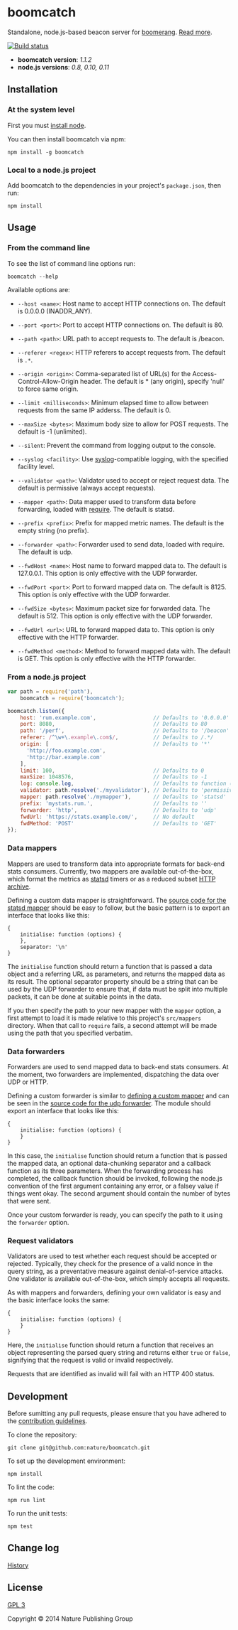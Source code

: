 # boomcatch

Standalone,
node.js-based
beacon server for [boomerang].
[Read more][blog].

[![Build status][ci-image]][ci-status]

* **boomcatch version**: *1.1.2*
* **node.js versions**: *0.8, 0.10, 0.11*

## Installation

### At the system level

First you must
[install node][node].

You can then
install boomcatch via npm:

```
npm install -g boomcatch
```

### Local to a node.js project

Add boomcatch
to the dependencies
in your project's `package.json`,
then run:

```
npm install
```

## Usage

### From the command line

To see
the list of command line options
run:

```
boomcatch --help
```

Available options are:

* `--host <name>`:
  Host name to accept HTTP connections on.
  The default is 0.0.0.0 (INADDR_ANY).

* `--port <port>`:
  Port to accept HTTP connections on.
  The default is 80.

* `--path <path>`:
  URL path to accept requests to.
  The default is /beacon.

* `--referer <regex>`:
  HTTP referers to accept requests from.
  The default is `.*`.

* `--origin <origin>`:
  Comma-separated list of URL(s)
  for the Access-Control-Allow-Origin header.
  The default is * (any origin),
  specify 'null' to force same origin.

* `--limit <milliseconds>`:
  Minimum elapsed time to allow
  between requests from the same IP adderss.
  The default is 0.

* `--maxSize <bytes>`:
  Maximum body size to allow for POST requests.
  The default is -1 (unlimited).

* `--silent`:
  Prevent the command
  from logging output
  to the console.

* `--syslog <facility>`:
  Use [syslog]-compatible logging,
  with the specified facility level.

* `--validator <path>`:
  Validator used to accept or reject request data.
  The default is permissive
  (always accept requests).

* `--mapper <path>`:
  Data mapper used to transform data before forwarding,
  loaded with [require].
  The default is statsd.

* `--prefix <prefix>`:
  Prefix for mapped metric names.
  The default is the empty string
  (no prefix).

* `--forwarder <path>`:
  Forwarder used to send data,
  loaded with require.
  The default is udp.

* `--fwdHost <name>`:
  Host name to forward mapped data to.
  The default is 127.0.0.1.
  This option is only effective
  with the UDP forwarder.

* `--fwdPort <port>`:
  Port to forward mapped data on.
  The default is 8125.
  This option is only effective
  with the UDP forwarder.

* `--fwdSize <bytes>`:
  Maximum packet size
  for forwarded data.
  The default is 512.
  This option is only effective
  with the UDP forwarder.

* `--fwdUrl <url>`:
  URL to forward mapped data to.
  This option is only effective
  with the HTTP forwarder.

* `--fwdMethod <method>`:
  Method to forward mapped data with.
  The default is GET.
  This option is only effective
  with the HTTP forwarder.

### From a node.js project

```javascript
var path = require('path'),
    boomcatch = require('boomcatch');

boomcatch.listen({
    host: 'rum.example.com',                  // Defaults to '0.0.0.0' (INADDR_ANY)
    port: 8080,                               // Defaults to 80
    path: '/perf',                            // Defaults to '/beacon'
    referer: /^\w+\.example\.com$/,           // Defaults to /.*/
    origin: [                                 // Defaults to '*'
      'http://foo.example.com',
      'http://bar.example.com'
    ],
    limit: 100,                               // Defaults to 0
    maxSize: 1048576,                         // Defaults to -1
    log: console.log,                         // Defaults to function () {}
    validator: path.resolve('./myvalidator'), // Defaults to 'permissive'
    mapper: path.resolve('./mymapper'),       // Defaults to 'statsd'
    prefix: 'mystats.rum.',                   // Defaults to ''
    forwarder: 'http',                        // Defaults to 'udp'
    fwdUrl: 'https://stats.example.com/',     // No default
    fwdMethod: 'POST'                         // Defaults to 'GET'
});
```

### Data mappers

Mappers are used
to transform data
into appropriate formats
for back-end stats consumers.
Currently, two mappers are available out-of-the-box,
which format the metrics
as [statsd] timers
or as a reduced subset [HTTP archive][har].

Defining a custom data mapper
is straightforward.
The [source code for the statsd mapper][mapper]
should be easy to follow,
but the basic pattern
is to export an interface
that looks like this:

```javscript
{
    initialise: function (options) {
    },
    separator: '\n'
}
```

The `initialise` function
should return a function
that is passed a data object
and a referring URL
as parameters,
and returns the mapped data
as its result.
The optional separator property
should be a string
that can be used by the UDP forwarder
to ensure that,
if data must be split
into multiple packets,
it can be done at suitable points in the data.

If you then specify
the path to your new mapper
with the `mapper` option,
a first attempt to load it
is made relative
to this project's `src/mappers` directory.
When that call to `require` fails,
a second attempt will be made
using the path that you specified verbatim.

### Data forwarders

Forwarders are used
to send mapped data
to back-end stats consumers.
At the moment, two forwarders are implemented,
dispatching the data over UDP or HTTP.

Defining a custom forwarder
is similar to
[defining a custom mapper](#data-mappers)
and can be seen
in the [source code for the udp forwarder][forwarder].
The module should export
an interface that looks like this:

```javscript
{
    initialise: function (options) {
    }
}
```

In this case,
the `initialise` function
should return a function
that is passed
the mapped data,
an optional data-chunking separator
and a callback function
as its three parameters.
When the forwarding process has completed,
the callback function should be invoked,
following the node.js convention
of the first argument containing any error,
or a falsey value if things went okay.
The second argument should contain
the number of bytes that were sent.

Once your custom forwarder is ready,
you can specify the path to it
using the `forwarder` option.

### Request validators

Validators are used
to test whether each request
should be accepted or rejected.
Typically, they check
for the presence
of a valid nonce
in the query string,
as a preventative measure
against denial-of-service attacks.
One validator is available out-of-the-box,
which simply accepts all requests.

As with mappers and forwarders,
defining your own validator is easy
and the basic interface
looks the same:

```javscript
{
    initialise: function (options) {
    }
}
```

Here,
the `initialise` function
should return a function
that receives an object
representing the parsed query string
and returns either `true` or `false`,
signifying that the request
is valid or invalid respectively.

Requests that are identified as invalid
will fail with an HTTP 400 status.

## Development

Before sumitting any pull requests,
please ensure that you have
adhered to the [contribution guidelines][contrib].

To clone the repository:

```
git clone git@github.com:nature/boomcatch.git
```

To set up the development environment:

```
npm install
```

To lint the code:

```
npm run lint
```

To run the unit tests:

```
npm test
```

## Change log

[History]

## License

[GPL 3][license]

Copyright © 2014 Nature Publishing Group

[boomerang]: https://github.com/lognormal/boomerang
[blog]: http://cruft.io/posts/introducing-boomcatch/
[ci-image]: https://secure.travis-ci.org/nature/boomcatch.png?branch=master
[ci-status]: http://travis-ci.org/#!/nature/boomcatch
[node]: http://nodejs.org/download/
[require]: http://nodejs.org/api/globals.html#globals_require
[syslog]: http://en.wikipedia.org/wiki/Syslog
[statsd]: https://github.com/etsy/statsd/
[har]: http://www.softwareishard.com/blog/har-12-spec/
[mapper]: https://github.com/nature/boomcatch/blob/master/src/mappers/statsd.js
[forwarder]: https://github.com/nature/boomcatch/blob/master/src/forwarders/udp.js
[contrib]: https://github.com/nature/boomcatch/blob/master/CONTRIBUTING.md
[history]: https://github.com/nature/boomcatch/blob/master/HISTORY.md
[license]: https://github.com/nature/boomcatch/blob/master/COPYING

